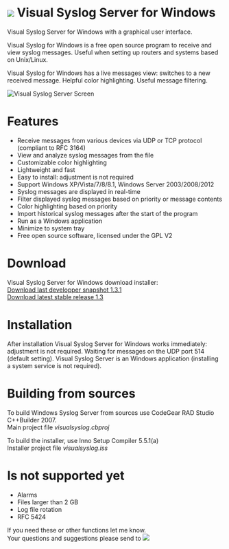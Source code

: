 ![](https://raw.githubusercontent.com/MaxBelkov/visualsyslog/master/screens/ico.png) Visual Syslog Server for Windows
===
Visual Syslog Server for Windows with a graphical user interface.

Visual Syslog for Windows is a free open source program to receive and view syslog messages. Useful when setting up routers and systems based on Unix/Linux.

Visual Syslog for Windows has a live messages view: switches to a new received message. Helpful color highlighting. Useful message filtering.

![Visual Syslog Server Screen](https://github.com/MaxBelkov/visualsyslog/blob/master/screens/screen1.png?raw=true)

Features
===
* Receive messages from various devices via UDP or TCP protocol (compliant to RFC 3164)
* View and analyze syslog messages from the file
* Customizable color highlighting
* Lightweight and fast
* Easy to install: adjustment is not required
* Support Windows XP/Vista/7/8/8.1, Windows Server 2003/2008/2012
* Syslog messages are displayed in real-time
* Filter displayed syslog messages based on priority or message contents
* Color highlighting based on priority
* Import historical syslog messages after the start of the program
* Run as a Windows application
* Minimize to system tray
* Free open source software, licensed under the GPL V2

Download
===
Visual Syslog Server for Windows download installer:  
[Download last developper snapshot 1.3.1](https://github.com/MaxBelkov/visualsyslog/blob/master/Output/visualsyslog_setup.exe?raw=true)  
[Download latest stable release 1.3](https://github.com/MaxBelkov/visualsyslog/releases/latest)

Installation
===
After installation Visual Syslog Server for Windows works immediately: adjustment is not required.
Waiting for messages on the UDP port 514 (default setting).
Visual Syslog Server is an Windows application (installing a system service is not required).

Building from sources
===
To build Windows Syslog Server from sources use CodeGear RAD Studio C++Builder 2007.  
Main project file _visualsyslog.cbproj_

To build the installer, use Inno Setup Compiler 5.5.1(a)  
Installer project file _visualsyslog.iss_

Is not supported yet
===
* Alarms
* Files larger than 2 GB
* Log file rotation
* RFC 5424

If you need these or other functions let me know.  
Your questions and suggestions please send to ![ ](https://github.com/MaxBelkov/visualsyslog/blob/master/screens/m.png?raw=true)
